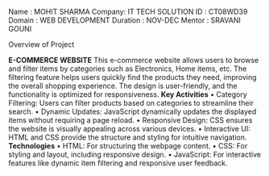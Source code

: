 Name : MOHIT SHARMA
Company: IT TECH SOLUTION
ID : CT08WD39
Domain : WEB DEVELOPMENT
Duration :  NOV-DEC
Mentor : SRAVANI GOUNI

Overview of Project

**E-COMMERCE WEBSITE**
This e-commerce website allows users to browse and filter items by categories such as Electronics, 
Home items, etc. The filtering feature helps users quickly find the products they need, improving the overall shopping experience. 
The design is user-friendly, and the functionality is optimized for responsiveness.
**Key Activities**
    • Category Filtering: Users can filter products based on categories to streamline their search.
    • Dynamic Updates: JavaScript dynamically updates the displayed items without requiring a page reload.
    • Responsive Design: CSS ensures the website is visually appealing across various devices.
    • Interactive UI: HTML and CSS provide the structure and styling for intuitive navigation.
**Technologies**
    • HTML: For structuring the webpage content.
    • CSS: For styling and layout, including responsive design.
    • JavaScript: For interactive features like dynamic item filtering and responsive user feedback.
